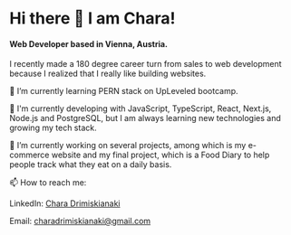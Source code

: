# Hi there 👋 I am Chara!

#### Web Developer based in Vienna, Austria.

I recently made a 180 degree career turn from sales to web development because I realized that I really like building websites. 


🌱 I’m currently learning PERN stack on UpLeveled bootcamp.

🚀  I'm currently developing with JavaScript, TypeScript, React, Next.js, Node.js and PostgreSQL, but I am always learning new technologies and growing my tech stack.

🔭 I’m currently working on several projects, among which is my e-commerce website and my final project, which is a Food Diary to help people track what they eat on a daily basis.

📫 How to reach me: 

LinkedIn: [Chara Drimiskianaki](https://www.linkedin.com/in/chara-drimiskianaki/)

Email: [charadrimiskianaki@gmail.com](charadrimiskianaki@gmail.com)


